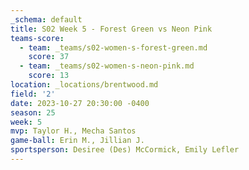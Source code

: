 ```yaml
---
_schema: default
title: S02 Week 5 - Forest Green vs Neon Pink
teams-score:
  - team: _teams/s02-women-s-forest-green.md
    score: 37
  - team: _teams/s02-women-s-neon-pink.md
    score: 13
location: _locations/brentwood.md
field: '2'
date: 2023-10-27 20:30:00 -0400
season: 25
week: 5
mvp: Taylor H., Mecha Santos
game-ball: Erin M., Jillian J.
sportsperson: Desiree (Des) McCormick, Emily Lefler
---
```

